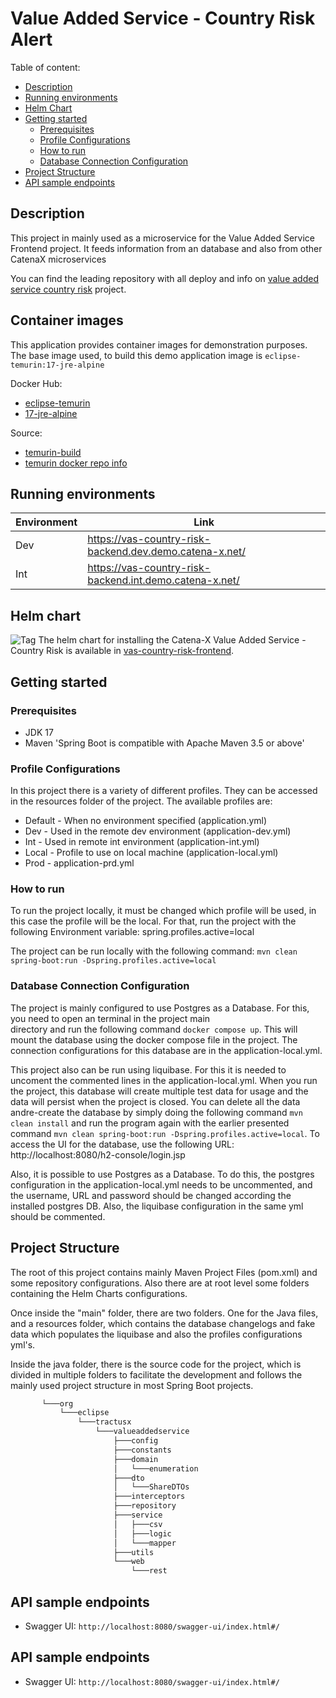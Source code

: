 # Value Added Service - Country Risk Alert

Table of content:

- [Description](#description)
- [Running environments](#running-environments)
- [Helm Chart](#helm-chart)
- [Getting started](#Getting-started)
  - [Prerequisites](#Prerequisites)
  - [Profile Configurations](#Profile-Configurations)
  - [How to run](#How-to-run)
  - [Database Connection Configuration](#Database-Connection-Configuration)
- [Project Structure](#Project-Structure)
- [API sample endpoints](#API-sample-endpoints)


## Description

This project in mainly used as a microservice for the Value Added Service Frontend project. It feeds information from
an database and also from other CatenaX microservices

You can find the leading repository with all deploy and info on [value added service country risk](https://github.com/eclipse-tractusx/vas-country-risk-frontend) project.

## Container images

This application provides container images for demonstration purposes.
The base image used, to build this demo application image is `eclipse-temurin:17-jre-alpine`

Docker Hub:

* [eclipse-temurin](https://hub.docker.com/_/eclipse-temurin)
* [17-jre-alpine](https://hub.docker.com/layers/library/eclipse-temurin/17-jre-alpine/images/sha256-02c04793fa49ad5cd193c961403223755f9209a67894622e05438598b32f210e?context=explore)

Source:

* [temurin-build](https://github.com/adoptium/temurin-build)
* [temurin docker repo info](https://github.com/docker-library/repo-info/tree/master/repos/eclipse-temurin)

## Running environments

| Environment | Link                                                    |
|-------------|---------------------------------------------------------|
| Dev         | https://vas-country-risk-backend.dev.demo.catena-x.net/ |
| Int         | https://vas-country-risk-backend.int.demo.catena-x.net/ |

## Helm chart

![Tag](https://img.shields.io/static/v1?label=&message=LeadingRepository&color=green&style=flat) The helm chart for installing the Catena-X Value Added Service - Country Risk is available in [vas-country-risk-frontend](https://github.com/eclipse-tractusx/vas-country-risk-frontend).

## Getting started

### Prerequisites

* JDK 17
* Maven 'Spring Boot is compatible with Apache Maven 3.5 or above'

### Profile Configurations

In this project there is a variety of different profiles. They can be accessed in the resources folder of the project. The available
profiles are:

* Default - When no environment specified (application.yml)
* Dev - Used in the remote dev environment (application-dev.yml)
* Int - Used in remote int environment (application-int.yml)
* Local - Profile to use on local machine (application-local.yml)
* Prod - application-prd.yml

### How to run

To run the project locally, it must be changed which profile will be used, in this case the profile will be the local.
For that, run the project with the following Environment variable: spring.profiles.active=local

The project can be run locally with the following command: `mvn clean spring-boot:run -Dspring.profiles.active=local`

### Database Connection Configuration

The project is mainly configured to use Postgres as a Database. For this, you need to open an terminal in the project main  
directory and run the following command `docker compose up`. This will mount the database using the docker compose file
in the project. The connection configurations for this database are in the application-local.yml.

This project also can be run using liquibase. For this it is needed to uncoment the commented lines in the application-local.yml.
When you run the project, this database will create multiple test data for usage and the data will persist when the project is closed.
You can delete all the data andre-create the database by simply doing the following command `mvn clean install` and run the program again with the
earlier presented command `mvn clean spring-boot:run -Dspring.profiles.active=local`. To access the UI for the database,
use the following URL: http://localhost:8080/h2-console/login.jsp

Also, it is possible to use Postgres as a Database. To do this, the postgres configuration in the application-local.yml
needs to be uncommented, and the username, URL and password should be changed according the installed postgres DB. Also,
the liquibase configuration in the same yml should be commented.

## Project Structure

The root of this project contains mainly Maven Project Files (pom.xml) and some repository configurations. Also there are
at root level some folders containing the Helm Charts configurations.

Once inside the "main" folder, there are two folders. One for the Java files, and a resources folder, which contains the database
changelogs and fake data which populates the liquibase and also the profiles configurations yml's.

Inside the java folder, there is the source code for the project, which is divided in multiple folders to facilitate the development
and follows the mainly used project structure in most Spring Boot projects.

```sh
       └───org
           └───eclipse
               └───tractusx
                   └───valueaddedservice
                       ├───config
                       ├───constants
                       ├───domain
                       │   └───enumeration
                       ├───dto
                       │   └───ShareDTOs
                       ├───interceptors
                       ├───repository
                       ├───service
                       │   ├───csv
                       │   ├───logic
                       │   └───mapper
                       ├───utils
                       └───web
                           └───rest
```

## API sample endpoints

* Swagger UI: `http://localhost:8080/swagger-ui/index.html#/`


## API sample endpoints

* Swagger UI: `http://localhost:8080/swagger-ui/index.html#/`
